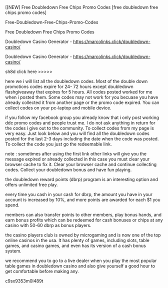 [[NEW] Free Doubledown Free Chips Promo Codes [free doubledown free chips promo codes]

Free-Doubledown-Free-Chips-Promo-Codes

Free Doubledown Free Chips Promo Codes

Doubledown Casino Generator - https://marcolinks.click/doubledown-casino/

Doubledown Casino Generator - https://marcolinks.click/doubledown-casino/

sh8d click here >>>>>

here we i will list all the doubledown codes. Most of the double down promotions codes expire for 24- 72 hours except doubledown flashgiveaway that expires for 5 hours. All codes posted worked for me when i posted them. Some codes may not work for you becuase you have already collected it from another page or the promo code expired. You can collect codes on your pc-laptop and mobile device.

if you follow my facebook group you already know that i only post working ddc promo codes and people trust me. I do not ask anything in return for the codes i give out to the community. To collect codes from my page is very easy. Just look below and you will find all the doubledown codes posted for the last 2-3 days including the date when the code was posted. To collect the code you just go the redeemable link.

note : sometimes after using the first link other links will give you the message expired or already collected in this case you must clear your browser cache to fix it. Clear your browser cache and continue collecting codes. Collect your doubledown bonus and have fun playing.

the doubledown reward points (dbrp) program is an interesting option and offers unlimited free play.

every time you cash in your cash for dbrp, the amount you have in your account is increased by 10%, and more points are awarded for each $1 you spend.

members can also transfer points to other members, play bonus hands, and earn bonus profits which can be redeemed for cash bonuses or chips at any casino with 50-60 dbrp as bonus players.

the casino players club is owned by microgaming and is now one of the top online casinos in the usa. It has plenty of games, including slots, table games, and casino games, and even has its version of a cash bonus system.

we recommend you to go to a live dealer when you play the most popular table games in doubledown casino and also give yourself a good hour to get comfortable before making any.

c9sx9353m0l489t

